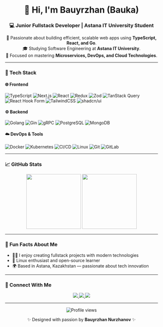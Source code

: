 <!-- Profile Header -->
<h1 align="center">👋 Hi, I'm Bauyrzhan (Bauka)</h1>
<h3 align="center">💻 Junior Fullstack Developer | Astana IT University Student</h3>

<p align="center">
🚀 Passionate about building efficient, scalable web apps using <b>TypeScript, React, and Go</b>.<br/>
🎓 Studying Software Engineering at <b>Astana IT University</b>.<br/>
🌱 Focused on mastering <b>Microservices, DevOps, and Cloud Technologies</b>.
</p>

---

### 🧠 Tech Stack

#### 🌐 Frontend
![TypeScript](https://img.shields.io/badge/TypeScript-007ACC?style=for-the-badge&logo=typescript&logoColor=white)
![Next.js](https://img.shields.io/badge/Next.js-000000?style=for-the-badge&logo=nextdotjs&logoColor=white)
![React](https://img.shields.io/badge/React-20232A?style=for-the-badge&logo=react&logoColor=61DAFB)
![Redux](https://img.shields.io/badge/Redux-593D88?style=for-the-badge&logo=redux&logoColor=white)
![Zod](https://img.shields.io/badge/Zod-3066BE?style=for-the-badge&logo=zod&logoColor=white)
![TanStack Query](https://img.shields.io/badge/TanStack%20Query-FF4154?style=for-the-badge&logo=reactquery&logoColor=white)
![React Hook Form](https://img.shields.io/badge/React%20Hook%20Form-EC5990?style=for-the-badge&logo=reacthookform&logoColor=white)
![TailwindCSS](https://img.shields.io/badge/TailwindCSS-38B2AC?style=for-the-badge&logo=tailwindcss&logoColor=white)
![shadcn/ui](https://img.shields.io/badge/shadcn/ui-000000?style=for-the-badge&logo=react&logoColor=white)

#### ⚙️ Backend
![Golang](https://img.shields.io/badge/Golang-00ADD8?style=for-the-badge&logo=go&logoColor=white)
![Gin](https://img.shields.io/badge/Gin-009688?style=for-the-badge&logo=go&logoColor=white)
![gRPC](https://img.shields.io/badge/gRPC-1E88E5?style=for-the-badge&logo=grpc&logoColor=white)
![PostgreSQL](https://img.shields.io/badge/PostgreSQL-316192?style=for-the-badge&logo=postgresql&logoColor=white)
![MongoDB](https://img.shields.io/badge/MongoDB-47A248?style=for-the-badge&logo=mongodb&logoColor=white)

#### ☁️ DevOps & Tools
![Docker](https://img.shields.io/badge/Docker-0db7ed?style=for-the-badge&logo=docker&logoColor=white)
![Kubernetes](https://img.shields.io/badge/Kubernetes-326CE5?style=for-the-badge&logo=kubernetes&logoColor=white)
![CI/CD](https://img.shields.io/badge/CI%2FCD-2088FF?style=for-the-badge&logo=githubactions&logoColor=white)
![Linux](https://img.shields.io/badge/Linux-FCC624?style=for-the-badge&logo=linux&logoColor=black)
![Git](https://img.shields.io/badge/Git-F05032?style=for-the-badge&logo=git&logoColor=white)
![GitLab](https://img.shields.io/badge/GitLab-FC6D26?style=for-the-badge&logo=gitlab&logoColor=white)

---

### 📈 GitHub Stats

<p align="center">
  <img height="180em" src="https://github-readme-stats.vercel.app/api?username=Bauka07&show_icons=true&theme=tokyonight" />
  <img height="180em" src="https://github-readme-stats.vercel.app/api/top-langs/?username=Bauka07&layout=compact&theme=tokyonight" />
</p>

---

### 🧩 Fun Facts About Me

- 🧑‍💻 I enjoy creating fullstack projects with modern technologies  
- 🐧 Linux enthusiast and open-source learner  
- 🌍 Based in Astana, Kazakhstan — passionate about tech innovation  

---

### 🤝 Connect With Me

<p align="center">
  <a href="https://github.com/Bauka07" target="_blank">
    <img src="https://img.shields.io/badge/GitHub-181717?style=for-the-badge&logo=github&logoColor=white"/>
  </a>
  <a href="https://leetcode.com/u/BauyrzhanN/" target="_blank">
    <img src="https://img.shields.io/badge/LeetCode-FFA116?style=for-the-badge&logo=leetcode&logoColor=white"/>
  </a>
  <a href="https://linkedin.com/in/bauyrzhan-nurzhanov/" target="_blank">
    <img src="https://img.shields.io/badge/LinkedIn-0A66C2?style=for-the-badge&logo=linkedin&logoColor=white"/>
  </a>
</p>

---

<p align="center">
  <img src="https://komarev.com/ghpvc/?username=Bauka07&color=blue&style=flat-square" alt="Profile views" />
</p>

<p align="center">✨ Designed with passion by <b>Bauyrzhan Nurzhanov</b> ✨</p>

